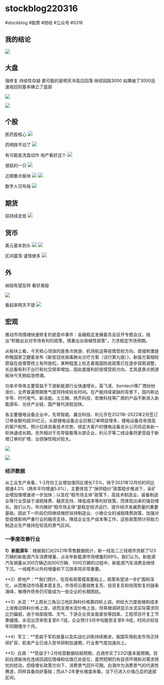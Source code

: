 # stockblog220316

\#stockblog #股票 #财经 #公众号 #0316

## 我的结论

![](https://mmbiz.qpic.cn/mmbiz\_png/Uew7ZIX5EoWMIbDt4u0ibEVV5EdLRTNu4KweoasdOcXznGRRZZLhsv8I6ldicZW8Fc6vOrBnibzgyThYhfYrQaPgg/0?wx\_fmt=png)

## 大盘

强修复 持续性存疑 更可能的是明天冲高后回落 继续回踩3000 如果破了3000迅速收回则基本确立了底部

![](https://mmbiz.qpic.cn/mmbiz\_png/Uew7ZIX5EoWMIbDt4u0ibEVV5EdLRTNu4dB4PXr5OiceweQbgvO2us93WapCaJv3C4JkicicXlFv9fxicWSpv06ypmw/0?wx\_fmt=png)

![](https://mmbiz.qpic.cn/mmbiz\_png/Uew7ZIX5EoWMIbDt4u0ibEVV5EdLRTNu4aHDrXic97ceSMqEtkLz1XTRibjugPsBfMuvuM4MjNufXDP9dNicZx96UQ/0?wx\_fmt=png)

## 个股

医药股核心 ![](https://mmbiz.qpic.cn/mmbiz\_png/Uew7ZIX5EoWMIbDt4u0ibEVV5EdLRTNu4Hmy1mZE8icVjOkLO3fzWum7T4ZaWB4BDz4cN1zpgMq9rnribbVyHuiaxw/0?wx\_fmt=png)

药明跌不动了 ![](https://mmbiz.qpic.cn/mmbiz\_png/Uew7ZIX5EoWMIbDt4u0ibEVV5EdLRTNu43icYEq3J6a2WSWcIqMAEPWAbyCyhRgZhyksbAO3EybUmh5bJCiam36rQ/0?wx\_fmt=png)

有可能是洗盘动作 地产看好这个 ![](https://mmbiz.qpic.cn/mmbiz\_png/Uew7ZIX5EoWMIbDt4u0ibEVV5EdLRTNu4phK6xiaD7MvAb0TB6oUzGw8iakfs91kFPTvASMicOoViagzJKoKvMnAia2Q/0?wx\_fmt=png)

很妖的一只 ![](https://mmbiz.qpic.cn/mmbiz\_png/Uew7ZIX5EoWMIbDt4u0ibEVV5EdLRTNu4WDfDWNULSZkcjROMUKBibhibZYomwpeQiczQCScWprPb9VgSmXHYOWcwg/0?wx\_fmt=png)

近期重点板块 ![](https://mmbiz.qpic.cn/mmbiz\_png/Uew7ZIX5EoWMIbDt4u0ibEVV5EdLRTNu4o5iauLoeniayskeicOTJSRR1NMcc2spGkoa3A7FziaPC2cgUL3pKWUD26Q/0?wx\_fmt=png) ![](https://mmbiz.qpic.cn/mmbiz\_png/Uew7ZIX5EoWMIbDt4u0ibEVV5EdLRTNu477OEECR2m1G58op7rADicakasFnWxy2cziasrguT7kMqQL7Fu0UmAZPw/0?wx\_fmt=png)

数字人可布局 ![](https://mmbiz.qpic.cn/mmbiz\_png/Uew7ZIX5EoWMIbDt4u0ibEVV5EdLRTNu48IKuY4aSR2QADZeYIpVUXoSab6frEf5cYAoKsFDhRCzS3nJCJpOqFw/0?wx\_fmt=png)

## 期货

铝持续走低 ![](https://mmbiz.qpic.cn/mmbiz\_png/Uew7ZIX5EoWMIbDt4u0ibEVV5EdLRTNu4HYOCWPYzibdQ9TrVMJeywA7xXF588MyxePiaUHcwfQvnYYqBRuoKuvew/0?wx\_fmt=png)

## 货币

美元基本到头 ![](https://mmbiz.qpic.cn/mmbiz\_png/Uew7ZIX5EoWMIbDt4u0ibEVV5EdLRTNu4DrFpC8LJoxHP6m8IPiaZpHcdgax2iaLovzLtOIByBW09Nc5VSCQpYSJg/0?wx\_fmt=png) ![](https://mmbiz.qpic.cn/mmbiz\_png/Uew7ZIX5EoWMIbDt4u0ibEVV5EdLRTNu40UOicl9gxHOrv13ou22iaNSTicz4tuwZWcrCCKsxRNdUb1mVm8Stgbqpw/0?wx\_fmt=png)

区间震荡 谨慎做多 ![](https://mmbiz.qpic.cn/mmbiz\_png/Uew7ZIX5EoWMIbDt4u0ibEVV5EdLRTNu4kdRnIzXVcPs9dNLZW2kNE6Kw6GaqTXybdAqJib0QFAUEBpTqQviaRjibQ/0?wx\_fmt=png)

## 外

纳指有望反转 看好美股

![](https://mmbiz.qpic.cn/mmbiz\_png/Uew7ZIX5EoWMIbDt4u0ibEVV5EdLRTNu4ibhiaEjlEsPg6hCqAf63noibhfdYXzRBUPpPCYnx0sRFMP0HYTmGmbuvQ/0?wx\_fmt=png)

看起来明天不错 ![](https://mmbiz.qpic.cn/mmbiz\_png/Uew7ZIX5EoWMIbDt4u0ibEVV5EdLRTNu4tuDUTPp5d667fiahwfMscaiaqx1smffONMRGIsnqBIedDea8zwqOQw5Q/0?wx\_fmt=png)

## 宏观

推动市场情绪快速修复的是盘中事件：金融稳定发展委员会召开专题会议，指出“积极出台对市场有利的政策，慎重出台收缩性政策”，力求稳定市场预期。

从板块上看，今天核心领涨的是景点旅游、机场航运等疫情受损方向，直接刺激是昨晚国家卫健委发布《新型冠状病毒肺炎诊疗方案（试行第九版）》，新版方案相较原版在疫情管控上有所放松，某种程度上标志着我国防疫政策已在逐步探索调整，长远看有利于出行和社交频率增加，因此直接利好疫情受损方向，尤其是景点旅游板块今天掀起涨停潮。

功率半导体主要受益于下游新能源行业快速增长，英飞凌、Semtech等厂商纷纷涨价，业界普遍预期景气度将持续较长时间。在产能持续紧缺的背景下，国内斯达半导、时代电气、新洁能、士兰微、扬杰科技、宏微科技等厂商的产品不断进入新能源车、光伏产业链，国产替代进程加快。

各主要锂电设备企业中，先导智能、赢合科技、利元亨在2021年-2022年2月签订订单金额均超30亿元，头部锂电设备企业巨额订单明显增多，锂电设备具有很高的客户粘性，预计后续具备技术优势、绑定大客户的锂电设备龙头公司将迎来新一轮快速成长期。另外相对于先导智能等头部企业，利元亨等二线设备将更受益于新增订单的扩增，业绩弹性相对较大。

![](https://mmbiz.qpic.cn/mmbiz\_jpg/5uHibDW7PQ6CiapXgIXlOibyP010vq4tLJYwTxYqeLL3eiaRd6GkRzQzQu2uUicnfC0v27lrYia9ibzEzgHDSFL3zTWaw/640?wx\_fmt=jpeg\&wxfrom=5\&wx\_lazy=1\&wx\_co=1)

![](https://mmbiz.qpic.cn/mmbiz\_png/5uHibDW7PQ6CiapXgIXlOibyP010vq4tLJYMhSjhy5Zodws0erP02LSl4amAzUasVCeic3Y1ibvpG5Jjib2Xnag20LRA/640?wx\_fmt=png\&wxfrom=5\&wx\_lazy=1\&wx\_co=1)

### 经济数据

从工业生产来看，1-2月份工业增加值同比增长7.5%，快于2021年12月份的同比增速4.3%（两年平均增速5.8%），主要体现了“保供稳价”政策稳步推进下，采矿业增加值增速进一步加快；以及在“稳市场主体”政策下，高技术制造业、装备制造业等行业受益于减税降费、融资支持、降低成本等利好政策，而体现出来的强劲增长。我们认为，年内做好“稳市场主体”是稳定经济运行、提升经济发展质量的重要基础，因此下一阶段仍将继续做好扶持制造业、小微企业的减税降费政策，加强对受疫情影响严重行业的融资支持，降低企业生产成本等工作，这些政策预计将助力制造业生产维持在较高的景气区间。

### 一季度改善行业

**1）新能源车**：根据我们对2021年零售数据统计，新一线及二三线城市贡献了123万辆的新能源汽车消费增量，占全年新能源市场增量的69%。我们认为，新能源汽车销量从300万辆迈向500万辆、1000万辆的过程中，新能源汽车消费会继续下沉，一线城市以外的增量和下沉效率将非常重要。

\*\*2）房地产：\*\*我们预计，在现有政策框架基础上，政策有望进一步扩围和深化，从而推动市场基本面复苏。市场将沿着销售复苏、投资复苏和信用恢复的链条演绎，唯境外债务仍可能成为一些企业的长期困扰。

\*\*3）水泥：\*\*上周长三角沿江地区熟料价格第四轮上调，供给大力度收缩和成本上涨推动熟料价格上涨，进而支撑水泥价格上涨，但草根调研显示水泥实际需求同比仍偏弱，由于局部疫情、天气、下游企业资金面紧张等因素，工程项目开复工节奏偏慢，水泥出货率恢复至6-7成，企业预计3月中旬能恢复至8-9成，时间点较往年同期慢半个月。

\*\*4）军工：\*\*受益于军机放量以及实战化训练持续推进，我国军用航发市场正持续扩容，航发产业已进入型号研制加速期，行业景气度加速向上。

\*\*5）白酒：\*\*受益于1-2月经营数据较超预期，白酒夯实了22Q1基本面预期。目前白酒板块在连续回调后情绪和估值已处低位，虽然短期仍有投资环境和对需求担忧的扰动，但稳增长政策方向下，消费景气回升可期。白酒作为消费景气的代表性赛道，同样具备向好基础；而从1-2年更长维度来看，当下已进入价值凸显的底部区间。
